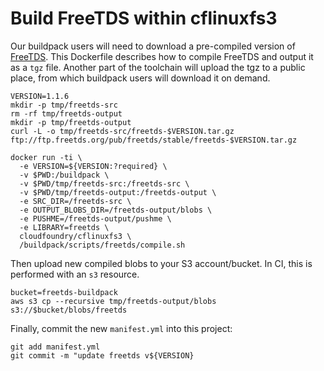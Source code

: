 # Build FreeTDS within cflinuxfs3

Our buildpack users will need to download a pre-compiled version of [FreeTDS](https://www.freetds.org/). This Dockerfile describes how to compile FreeTDS and output it as a `tgz` file. Another part of the toolchain will upload the tgz to a public place, from which buildpack users will download it on demand.

```plain
VERSION=1.1.6
mkdir -p tmp/freetds-src
rm -rf tmp/freetds-output
mkdir -p tmp/freetds-output
curl -L -o tmp/freetds-src/freetds-$VERSION.tar.gz ftp://ftp.freetds.org/pub/freetds/stable/freetds-$VERSION.tar.gz

docker run -ti \
  -e VERSION=${VERSION:?required} \
  -v $PWD:/buildpack \
  -v $PWD/tmp/freetds-src:/freetds-src \
  -v $PWD/tmp/freetds-output:/freetds-output \
  -e SRC_DIR=/freetds-src \
  -e OUTPUT_BLOBS_DIR=/freetds-output/blobs \
  -e PUSHME=/freetds-output/pushme \
  -e LIBRARY=freetds \
  cloudfoundry/cflinuxfs3 \
  /buildpack/scripts/freetds/compile.sh
```

Then upload new compiled blobs to your S3 account/bucket. In CI, this is performed with an `s3` resource.

```plain
bucket=freetds-buildpack
aws s3 cp --recursive tmp/freetds-output/blobs s3://$bucket/blobs/freetds
```

Finally, commit the new `manifest.yml` into this project:

```plain
git add manifest.yml
git commit -m "update freetds v${VERSION}
```
